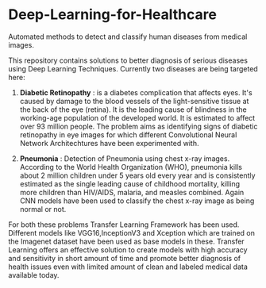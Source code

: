 # Deep-Learning-for-Healthcare
Automated methods to detect and classify human diseases from medical images.

This repository contains solutions to better diagnosis of serious diseases using Deep Learning Techniques.
Currently two diseases are being targeted here:

1. **Diabetic Retinopathy** :  is a diabetes complication that affects eyes. It's caused by damage to the blood vessels of the light-sensitive tissue at the back of the eye (retina). It is the leading cause of blindness in the working-age population of the developed world. It is estimated to affect over 93 million people.
The problem aims as identifying signs of diabetic retinopathy in eye images for which different Convolutional Neural Network Architechtures have been experimented with.

2. **Pneumonia** : Detection of Pneumonia using chest x-ray images. According to the World Health Organization (WHO), pneumonia kills about 2 million children under 5 years old every year and is consistently estimated as the single leading cause of childhood mortality, killing more children than HIV/AIDS, malaria, and measles combined.
Again CNN models have been used to classify the chest x-ray image as being normal or not. 

For both these problems Transfer Learning Framework has been used. Different models like VGG16,InceptionV3 and Xception which are trained on the Imagenet dataset have been used as base models in these.
Transfer Learning offers an effective solution to create models with high accuracy and sensitivity in short amount of time and promote better diagnosis of health issues even with limited amount of clean and labeled medical data available today.
